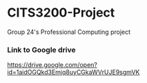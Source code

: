# CITS3200-Project
Group 24's Professional Computing project
### Link to Google drive
https://drive.google.com/open?id=1aidOGQkd3Emjq8uyCGkaWVrUJE9sgmVK
